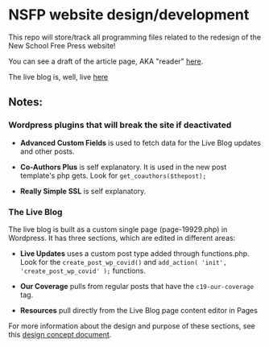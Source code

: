 # NSFP website design/development

This repo will store/track all programming files related to the redesign of the New School Free Press website!

You can see a draft of the article page, AKA "reader" [here](https://nchilla.github.io/nsfp-website/reader/).

The live blog is, well, live [here](https://www.newschoolfreepress.com/covid-19/)



## Notes:

### Wordpress plugins that will break the site if deactivated

* **Advanced Custom Fields** is used to fetch data for the Live Blog updates and other posts.

* **Co-Authors Plus** is self explanatory. It is used in the new post template's php gets. Look for `get_coauthors($thepost);`

* **Really Simple SSL** is self explanatory.


### The Live Blog

The live blog is built as a custom single page (page-19929.php) in Wordpress. It has three sections, which are edited in different areas:

* **Live Updates** uses a custom post type added through functions.php. Look for the `create_post_wp_covid()` and `add_action( 'init', 'create_post_wp_covid' );` functions.

* **Our Coverage** pulls from regular posts that have the `c19-our-coverage` tag.

* **Resources** pull directly from the Live Blog page content editor in Pages

For more information about the design and purpose of these sections, see this [design concept document](https://paper.dropbox.com/doc/NSFP-COVID-19-Custom-Page--A~2Y4ml62KtQQF~Mst31JIh3AQ-TQUIl3GJhBi875GUSnrvR).


